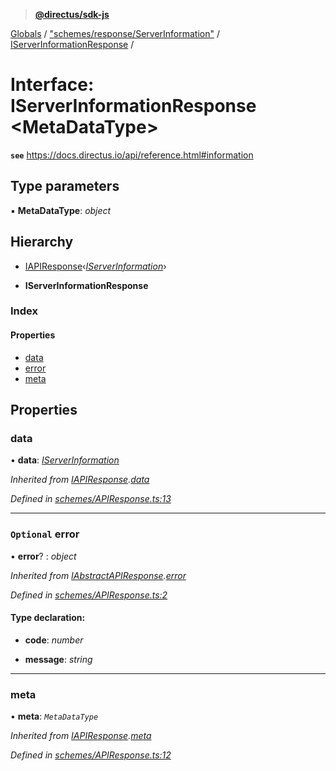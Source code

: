 > **[@directus/sdk-js](../README.md)**

[Globals](../README.md) / ["schemes/response/ServerInformation"](../modules/_schemes_response_serverinformation_.md) / [IServerInformationResponse](_schemes_response_serverinformation_.iserverinformationresponse.md) /

# Interface: IServerInformationResponse <**MetaDataType**>

**`see`** https://docs.directus.io/api/reference.html#information

## Type parameters

▪ **MetaDataType**: *object*

## Hierarchy

  * [IAPIResponse](_schemes_apiresponse_.iapiresponse.md)‹*[IServerInformation](_schemes_directus_serverinformation_.iserverinformation.md)*›

  * **IServerInformationResponse**

### Index

#### Properties

* [data](_schemes_response_serverinformation_.iserverinformationresponse.md#data)
* [error](_schemes_response_serverinformation_.iserverinformationresponse.md#optional-error)
* [meta](_schemes_response_serverinformation_.iserverinformationresponse.md#meta)

## Properties

###  data

• **data**: *[IServerInformation](_schemes_directus_serverinformation_.iserverinformation.md)*

*Inherited from [IAPIResponse](_schemes_apiresponse_.iapiresponse.md).[data](_schemes_apiresponse_.iapiresponse.md#data)*

*Defined in [schemes/APIResponse.ts:13](https://github.com/janbiasi/sdk-js/blob/75383ea/src/schemes/APIResponse.ts#L13)*

___

### `Optional` error

• **error**? : *object*

*Inherited from [IAbstractAPIResponse](_schemes_apiresponse_.iabstractapiresponse.md).[error](_schemes_apiresponse_.iabstractapiresponse.md#optional-error)*

*Defined in [schemes/APIResponse.ts:2](https://github.com/janbiasi/sdk-js/blob/75383ea/src/schemes/APIResponse.ts#L2)*

#### Type declaration:

* **code**: *number*

* **message**: *string*

___

###  meta

• **meta**: *`MetaDataType`*

*Inherited from [IAPIResponse](_schemes_apiresponse_.iapiresponse.md).[meta](_schemes_apiresponse_.iapiresponse.md#meta)*

*Defined in [schemes/APIResponse.ts:12](https://github.com/janbiasi/sdk-js/blob/75383ea/src/schemes/APIResponse.ts#L12)*
